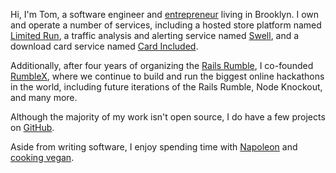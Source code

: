 Hi, I'm Tom, a software engineer and [entrepreneur](http://cloudwarmerinc.com)
living in Brooklyn. I own and operate a number of services, including a
hosted store platform named [Limited Run](http://limitedrun.com), a traffic
analysis and alerting service named [Swell](http://heyswell.com), and a download
card service named [Card Included](http://cardincluded.com).

Additionally, after four years of organizing the [Rails Rumble](http://railsrumble.com),
I co-founded [RumbleX](http://rumblex.com), where we continue to build and run the biggest
online hackathons in the world, including future iterations of the Rails Rumble, Node
Knockout, and many more.

Although the majority of my work isn't open source, I do have a few projects on
[GitHub](http://github.com/tsmango).

Aside from writing software, I enjoy spending time with [Napoleon](/napoleon)
and [cooking vegan](http://instagram.com/onehungryvegan).
